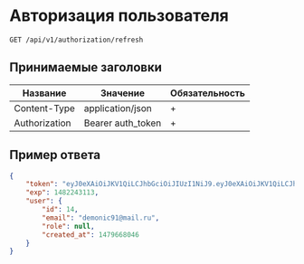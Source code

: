 Авторизация пользователя
========================

`GET /api/v1/authorization/refresh`

## Принимаемые заголовки

| Название           | Значение             | Обязательность |
|--------------------|----------------------|----------------|
| Content-Type       | application/json     | +              |
| Authorization      | Bearer auth_token    | +              |


Пример ответа
-------------

```json
{
    "token": "eyJ0eXAiOiJKV1QiLCJhbGciOiJIUzI1NiJ9.eyJ0eXAiOiJKV1QiLCJhbGciOiJIUzI1NiIsImp0aSI6MTQsImV4cCI6MTQ4MjI0MzIyM30.iSATPh-s3zHyj_yA-jEzzQrMyk3aGIQzsc8S5tcSXyE",
    "exp": 1482243113,
    "user": {
        "id": 14,
        "email": "demonic91@mail.ru",
        "role": null,
        "created_at": 1479668046
    }
}
```